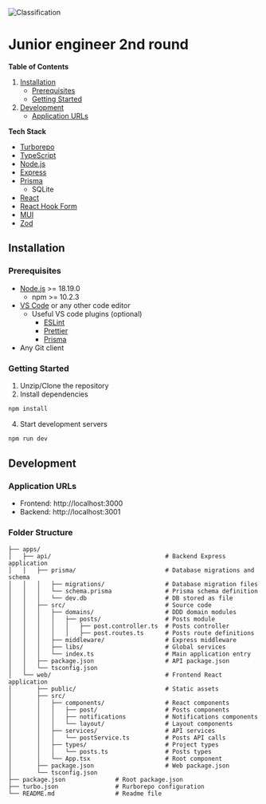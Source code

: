 ![Classification](https://img.shields.io/badge/classification-%20public-white)

# Junior engineer 2nd round

**Table of Contents**

1. [Installation](#installation)
   - [Prerequisites](#prerequisites)
   - [Getting Started](#getting-started)
2. [Development](#development)
   - [Application URLs](#application-urls)

**Tech Stack**

- [Turborepo](https://turbo.build/repo)
- [TypeScript](https://www.typescriptlang.org/)
- [Node.js](https://nodejs.org/)
- [Express](https://expressjs.com/)
- [Prisma](https://www.prisma.io/)
  - SQLite
- [React](https://react.dev/)
- [React Hook Form](https://react-hook-form.com/)
- [MUI](https://mui.com/)
- [Zod](https://zod.dev/)

## Installation

### Prerequisites

- [Node.js](http://nodejs.org) >= 18.19.0
  - npm >= 10.2.3
- [VS Code](https://code.visualstudio.com/) or any other code editor
  - Useful VS code plugins (optional)
    - [ESLint](https://marketplace.visualstudio.com/items?itemName=dbaeumer.vscode-eslint)
    - [Prettier](https://marketplace.visualstudio.com/items?itemName=esbenp.prettier-vscode)
    - [Prisma](https://marketplace.visualstudio.com/items?itemName=Prisma.prisma)
- Any Git client

### Getting Started

1. Unzip/Clone the repository
2. Install dependencies

```bash
npm install
```

4. Start development servers

```bash
npm run dev
```

## Development

### Application URLs

- Frontend: http://localhost:3000
- Backend: http://localhost:3001

### Folder Structure

```plaintext
├── apps/
│   ├── api/                                # Backend Express application
│   │   ├── prisma/                         # Database migrations and schema
│   │   │   ├── migrations/                 # Database migration files
│   │   │   └── schema.prisma               # Prisma schema definition
│   │   │   └── dev.db                      # DB stored as file
│   │   ├── src/                            # Source code
│   │   │   ├── domains/                    # DDD domain modules
│   │   │   │   ├── posts/                  # Posts module
│   │   │   │   │   ├── post.controller.ts  # Posts controller
│   │   │   │   │   ├── post.routes.ts      # Posts route definitions
│   │   │   ├── middleware/                 # Express middleware
│   │   │   ├── libs/                       # Global services
│   │   │   └── index.ts                    # Main application entry
│   │   ├── package.json                    # API package.json
│   │   └── tsconfig.json
│   └── web/                                # Frontend React application
│       ├── public/                         # Static assets
│       ├── src/
│       │   ├── components/                 # React components
│       │   │   ├── post/                   # Posts components
│       │   │   ├── notifications           # Notifications components
│       │   │   └── layout/                 # Layout components
│       │   ├── services/                   # API services
│       │   │   └── postService.ts          # Posts API calls
│       │   ├── types/                      # Project types
│       │   │   └── posts.ts                # Posts types
│       │   └── App.tsx                     # Root component
│       ├── package.json                    # Web package.json
│       └── tsconfig.json
├── package.json              # Root package.json
├── turbo.json                # Rurborepo configuration
└── README.md                 # Readme file
```
